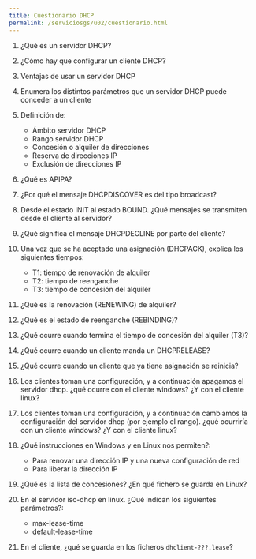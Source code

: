 ```yaml
---
title: Cuestionario DHCP
permalink: /serviciosgs/u02/cuestionario.html
---
```


1. ¿Qué es un servidor DHCP?
2. ¿Cómo hay que configurar un cliente DHCP?
3. Ventajas de usar un servidor DHCP
4. Enumera los distintos parámetros que un servidor DHCP puede conceder a un cliente
5. Definición de:
  
    * Ámbito servidor DHCP
    * Rango servidor DHCP
    * Concesión o alquiler de direcciones
    * Reserva de direcciones IP
    * Exclusión de direcciones IP
  
6. ¿Qué es APIPA?
7. ¿Por qué el mensaje DHCPDISCOVER es del tipo broadcast?
8. Desde el estado INIT al estado BOUND. ¿Qué mensajes se transmiten desde el cliente al servidor?
9. ¿Qué significa el mensaje DHCPDECLINE por parte del cliente?
10. Una vez que se ha aceptado una asignación (DHCPACK), explica los siguientes tiempos:
  
    * T1: tiempo de renovación de alquiler
    * T2: tiempo de reenganche
    * T3: tiempo de concesión del alquiler

11. ¿Qué es la renovación (RENEWING) de alquiler?
12. ¿Qué es el estado de reenganche (REBINDING)? 
13. ¿Qué ocurre cuando termina el tiempo de concesión del alquiler (T3)?
14. ¿Qué ocurre cuando un cliente manda un DHCPRELEASE?
15. ¿Qué ocurre cuando un cliente que ya tiene asignación se reinicia?
16. Los clientes toman una configuración, y a continuación apagamos el servidor dhcp. ¿qué ocurre con el cliente windows? ¿Y con el cliente linux?
17. Los clientes toman una configuración, y a continuación cambiamos la configuración del servidor dhcp (por ejemplo el rango). ¿qué ocurriría con un cliente windows? ¿Y con el cliente linux?
18. ¿Qué instrucciones en Windows y en Linux nos permiten?:
  
    * Para renovar una dirección IP y una nueva configuración de red
    * Para liberar la dirección IP
19. ¿Qué es la lista de concesiones? ¿En qué fichero se guarda en Linux?
20. En el servidor isc-dhcp en linux. ¿Qué indican los siguientes parámetros?:
  
    * max-lease-time
    * default-lease-time
21. En el cliente, ¿qué se guarda en los ficheros `dhclient-???.lease`?
